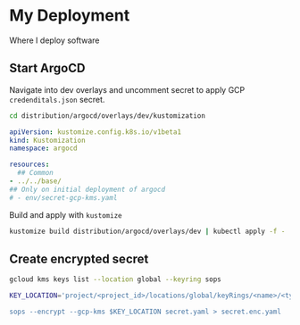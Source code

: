 # My Deployment

Where I deploy software

## Start ArgoCD

Navigate into dev overlays and uncomment secret to apply GCP `credenditals.json` secret.

```sh
cd distribution/argocd/overlays/dev/kustomization
```

```yaml
apiVersion: kustomize.config.k8s.io/v1beta1
kind: Kustomization
namespace: argocd

resources:
  ## Common
- ../../base/
## Only on initial deployment of argocd
# - env/secret-gcp-kms.yaml
```

Build and apply with `kustomize`

```sh
kustomize build distribution/argocd/overlays/dev | kubectl apply -f -
```

## Create encrypted secret

```sh
gcloud kms keys list --location global --keyring sops

KEY_LOCATION='project/<project_id>/locations/global/keyRings/<name>/<type>/<key>

sops --encrypt --gcp-kms $KEY_LOCATION secret.yaml > secret.enc.yaml
```
